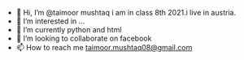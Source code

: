 - 👋 Hi, I’m @taimoor mushtaq i am in class 8th 2021.i live in austria.
- 👀 I’m interested in ...
- 🌱 I’m currently python and html
- 💞️ I’m looking to collaborate on facebook
- 📫 How to reach me taimoor.mushtaq08@gmail.com


